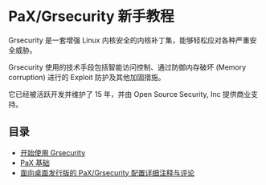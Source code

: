 # PaX/Grsecurity 新手教程

Grsecurity 是一套增强 Linux 内核安全的内核补丁集，能够轻松应对各种严重安全威胁。

Grsecurity 使用的技术手段包括智能访问控制、通过防御内存破坏 (Memory corruption) 进行的 Exploit 防护及其他加固措施。

它已经被活跃开发并维护了 15 年，并由 Open Source Security, Inc 提供商业支持。

## 目录

- [开始使用 Grsecurity](start-using-grsec.md)
- [PaX 基础](pax-basic.md)
- [面向桌面发行版的 PaX/Grsecurity 配置详细注释与评论](grsec-kernel-full-commentary.md)
